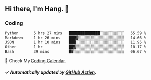 ## Hi there, I'm Hang. 👋

### Coding

<!--START_SECTION:waka-->

```txt
Python       5 hrs 27 mins   ██████████████░░░░░░░░░░░   55.59 %
Markdown     1 hr 26 mins    ███▓░░░░░░░░░░░░░░░░░░░░░   14.66 %
JSON         1 hr 10 mins    ███░░░░░░░░░░░░░░░░░░░░░░   11.95 %
Other        1 hr            ██▓░░░░░░░░░░░░░░░░░░░░░░   10.17 %
Bash         39 mins         █▓░░░░░░░░░░░░░░░░░░░░░░░   06.67 %
```

<!--END_SECTION:waka-->

🎉 Check My [Coding Calendar](https://github-chart-huhuhang.vercel.app/huhuhang).

##### ✓ Automatically updated by [GitHub Action](https://github.com/huhuhang/huhuhang/actions).

